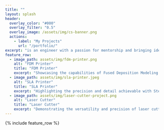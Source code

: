 ```yaml
---	
title: ""	
layout: splash
header:
  overlay_color: "#000"
  overlay_filter: "0.5"
  overlay_image: /assets/img/cs-banner.png
  actions:
    - label: "My Projects"
      url: "/portfolio/"
excerpt: "is an engineer with a passion for mentorship and bringing ideas to life. He specializes in microcontrollers and FFF printing."
feature_row:
  - image_path: assets/img/fdm-printer.png
    alt: "FDM Printer"
    title: "FDM Printer"
    excerpt: "Showcasing the capabilities of Fused Deposition Modeling (FDM) for creating durable and complex parts."
  - image_path: assets/img/sla-printer.jpeg
    alt: "SLA Printer"
    title: "SLA Printer"
    excerpt: "Highlighting the precision and detail achievable with Stereolithography (SLA) 3D printing technology."
  - image_path: assets/img/laser-cutter-project.png
    alt: "Laser Cutter"
    title: "Laser Cutter"
    excerpt: "Demonstrating the versatility and precision of laser cutting for both prototyping and production."
---
```


{% include feature_row %}